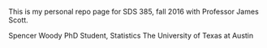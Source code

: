 This is my personal repo page for SDS 385, fall 2016 with Professor James Scott.

Spencer Woody
PhD Student, Statistics
The University of Texas at Austin